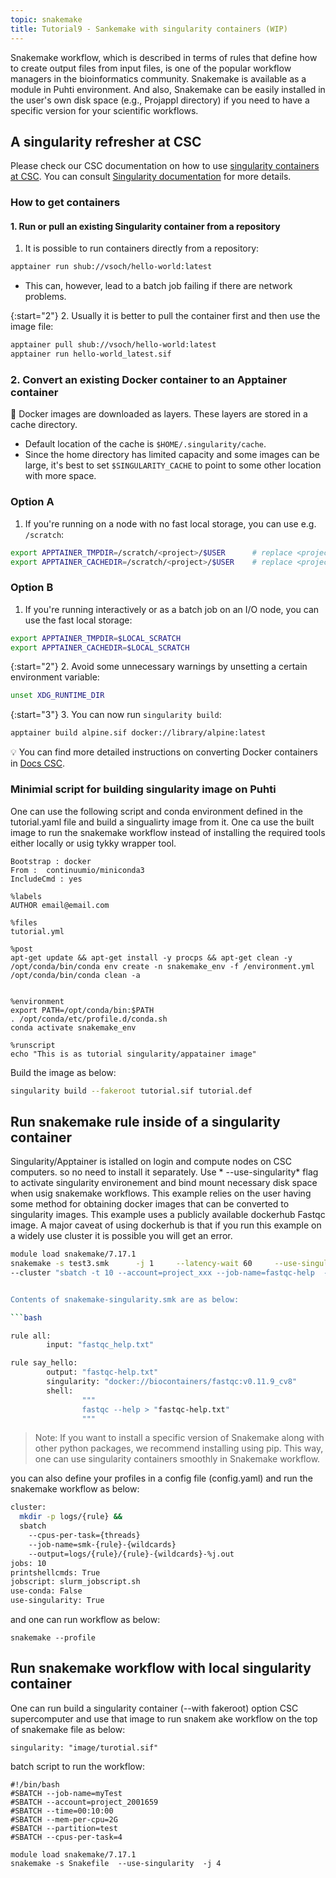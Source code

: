 ```yaml
---
topic: snakemake
title: Tutorial9 - Sankemake with singularity containers (WIP)
---
```


Snakemake workflow, which is described in terms of rules that define how to create output files from input files, is one of the popular workflow managers in the bioinformatics community. Snakemake is available as a module in Puhti environment. And also, Snakemake can be easily installed in the user's own disk space (e.g., Projappl directory) if you need to have a specific version for your scientific workflows.

## A singularity refresher at CSC
Please check our CSC documentation on how to use [singularity containers at CSC](https://docs.csc.fi/computing/containers/run-existing/). You can consult [Singularity documentation](https://docs.sylabs.io/guides/latest/user-guide/) for more details.

### How to get containers

#### 1. Run or pull an existing Singularity container from a repository

1. It is possible to run containers directly from a repository:

```bash
apptainer run shub://vsoch/hello-world:latest
```

- This can, however, lead to a batch job failing if there are network problems.

{:start="2"}
2. Usually it is better to pull the container first and then use the image file:

```bash
apptainer pull shub://vsoch/hello-world:latest
apptainer run hello-world_latest.sif
```

### 2. Convert an existing Docker container to an Apptainer container

💬 Docker images are downloaded as layers. These layers are stored in a cache directory.

- Default location of the cache is `$HOME/.singularity/cache`.
- Since the home directory has limited capacity and some images can be large, it's best to set `$SINGULARITY_CACHE` to point to some other location with more space.

### Option A

1. If you're running on a node with no fast local storage, you can use e.g. `/scratch`:

```bash
export APPTAINER_TMPDIR=/scratch/<project>/$USER      # replace <project> with your CSC project, e.g. project_2001234
export APPTAINER_CACHEDIR=/scratch/<project>/$USER    # replace <project> with your CSC project, e.g. project_2001234
```

### Option B

1. If you're running interactively or as a batch job on an I/O node, you can use the fast local storage:

```bash
export APPTAINER_TMPDIR=$LOCAL_SCRATCH
export APPTAINER_CACHEDIR=$LOCAL_SCRATCH
```

{:start="2"}
2. Avoid some unnecessary warnings by unsetting a certain environment variable:

```bash
unset XDG_RUNTIME_DIR
```

{:start="3"}
3. You can now run `singularity build`:

```bash
apptainer build alpine.sif docker://library/alpine:latest
```

💡 You can find more detailed instructions on converting Docker containers in [Docs CSC](https://docs.csc.fi/computing/containers/creating/#converting-a-docker-container).
### Minimial script for building singularity image on Puhti

One can use the following script and conda environment defined in the tutorial.yaml file and build a singualirty image from it. One ca use the built image to run the snakemake workflow instead of installing the required tools either locally or usig tykky wrapper tool.
```
Bootstrap : docker
From :  continuumio/miniconda3
IncludeCmd : yes

%labels
AUTHOR email@email.com

%files
tutorial.yml

%post
apt-get update && apt-get install -y procps && apt-get clean -y
/opt/conda/bin/conda env create -n snakemake_env -f /environment.yml
/opt/conda/bin/conda clean -a


%environment
export PATH=/opt/conda/bin:$PATH
. /opt/conda/etc/profile.d/conda.sh
conda activate snakemake_env

%runscript
echo "This is as tutorial singularity/appatainer image"
```
Build the image as below:

```bash
singularity build --fakeroot tutorial.sif tutorial.def 
```


## Run snakemake rule inside of a singularity container

Singularity/Apptainer is istalled on login and compute nodes on CSC computers. so no need to install it separately. Use * --use-singularity* flag to activate singularity environement and bind mount necessary disk space when usig snakemake workflows. This example relies on the user having some method for obtaining docker images that can be converted to singularity images. This example uses a publicly available dockerhub Fastqc image. A major caveat of using dockerhub is that if you run this example on a widely use cluster it is possible you will get an error.

```bash
module load snakemake/7.17.1
snakemake -s test3.smk      -j 1     --latency-wait 60     --use-singularity --singularity-args "-B /scratch/project_2001659/yetukuri/snakemake_workflow:/scratch/project_2001659/yetukuri/snakemake_workflow"   \
--cluster "sbatch -t 10 --account=project_xxx --job-name=fastqc-help  --tasks-per-node=1 --cpu


Contents of snakemake-singularity.smk are as below:

```bash

rule all:
        input: "fastqc_help.txt"

rule say_hello:
        output: "fastqc-help.txt"
        singularity: "docker://biocontainers/fastqc:v0.11.9_cv8"
        shell:
                """
                fastqc --help > "fastqc-help.txt"
                """
```

> Note: If you want to install a specific version of Snakemake along with other python packages, we recommend installing  using pip. This way, one can use
  singularity containers smoothly in Snakemake workflow.

you can also define your profiles in a config file (config.yaml) and run the snakemake workflow as below:
```bash
cluster:
  mkdir -p logs/{rule} &&
  sbatch
    --cpus-per-task={threads}
    --job-name=smk-{rule}-{wildcards}
    --output=logs/{rule}/{rule}-{wildcards}-%j.out
jobs: 10
printshellcmds: True
jobscript: slurm_jobscript.sh
use-conda: False
use-singularity: True
```
and one can run workflow as below:

```
snakemake --profile
```

##  Run snakemake workflow with local singularity container
One can run build a singularity container (--with fakeroot) option CSC supercomputer and use that image to run snakem ake workflow on the top of snakemake file as below:

```
singularity: "image/turotial.sif"

```

batch script to run the workflow:

```
#!/bin/bash
#SBATCH --job-name=myTest
#SBATCH --account=project_2001659
#SBATCH --time=00:10:00
#SBATCH --mem-per-cpu=2G
#SBATCH --partition=test
#SBATCH --cpus-per-task=4

module load snakemake/7.17.1
snakemake -s Snakefile  --use-singularity  -j 4
```

